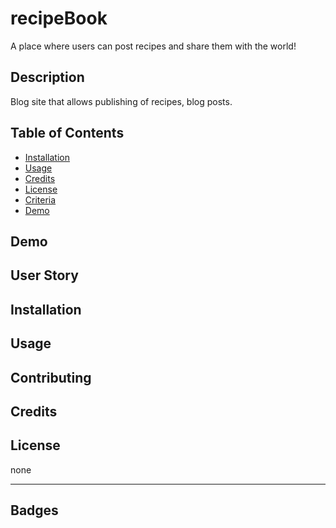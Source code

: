 # recipeBook
A place where users can post recipes and share them with the world!


## Description

Blog site that allows publishing of recipes, blog posts.


## Table of Contents

* [Installation](#installation)
* [Usage](#usage)
* [Credits](#credits)
* [License](#license)
* [Criteria](#criteria)
* [Demo](#demo)


## Demo






## User Story





## Installation



## Usage







## Contributing


## Credits



## License

none


---

## Badges

